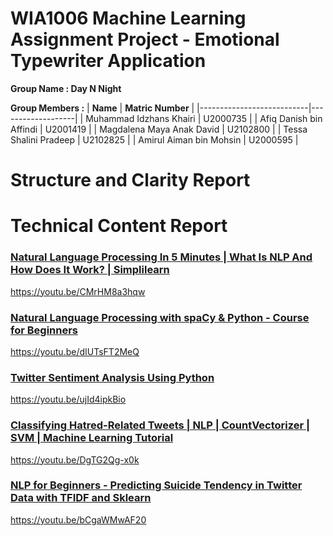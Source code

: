# WIA1006 Machine Learning Assignment Project - Emotional Typewriter Application

**Group Name : Day N Night**

**Group Members :**
|         **Name**          | **Matric Number** |
|---------------------------|-------------------|
|  Muhammad Idzhans Khairi  |      U2000735     |
|  Afiq Danish bin Affindi  |      U2001419     |
| Magdalena Maya Anak David |      U2102800     |
|   Tessa Shalini Pradeep   |      U2102825     |
|  Amirul Aiman bin Mohsin  |      U2000595     |

# Structure and Clarity Report

# Technical Content Report

### <ins>Natural Language Processing In 5 Minutes | What Is NLP And How Does It Work? | Simplilearn</ins>
https://youtu.be/CMrHM8a3hqw

### <ins>Natural Language Processing with spaCy & Python - Course for Beginners</ins>
https://youtu.be/dIUTsFT2MeQ

### <ins>Twitter Sentiment Analysis Using Python</ins>
https://youtu.be/ujId4ipkBio

### <ins>Classifying Hatred-Related Tweets | NLP | CountVectorizer | SVM | Machine Learning Tutorial</ins>
https://youtu.be/DgTG2Qg-x0k

### <ins>NLP for Beginners - Predicting Suicide Tendency in Twitter Data with TFIDF and Sklearn</ins>
https://youtu.be/bCgaWMwAF20
